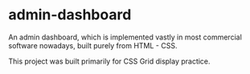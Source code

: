 # admin-dashboard

An admin dashboard, which is implemented vastly in most commercial software nowadays, built purely from HTML - CSS.

This project was built primarily for CSS Grid display practice.

